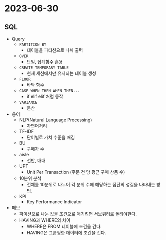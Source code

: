 # 2023-06-30

## SQL

* Query
    * `PARTITION BY`
        * 테이블을 파티션으로 나눠 출력
    * `OVER`
        * 단일, 집계함수 혼용
    * `CREATE TEMPORARY TABLE`
        * 현재 세션에서만 유지되는 테이블 생성
    * `FLOOR`
        * 바닥 함수
    * `CASE WHEN THEN WHEN THEN...`
        * if elif elif 처럼 동작
    * `VARIANCE`
        * 분산
* 용어
    * NLP(Natural Language Processing)
        * 자연어처리
    * TF-IDF
        * 단어별로 가치 수준을 매김
    * BU
        * 구매자 수
    * aisle
        * 선반, 매대
    * UPT
        * Unit Per Transaction (주문 건 당 평균 구매 상품 수)
    * 10분위 분석
        * 전체를 10분위로 나누어 각 분위 수에 해당하는 집단의 성질을 나타내는 방법.
    * KPI
        * Key Performance Indicator
* 메모
    * 파이션으로 나눈 값을 조건으로 매기려면 서브쿼리로 돌려야한다.
    * HAVING과 WHERE의 차이
        * WHERE은 FROM 테이블에 조건을 건다.
        * HAVING은 그룹핑한 데이터에 조건을 건다.
